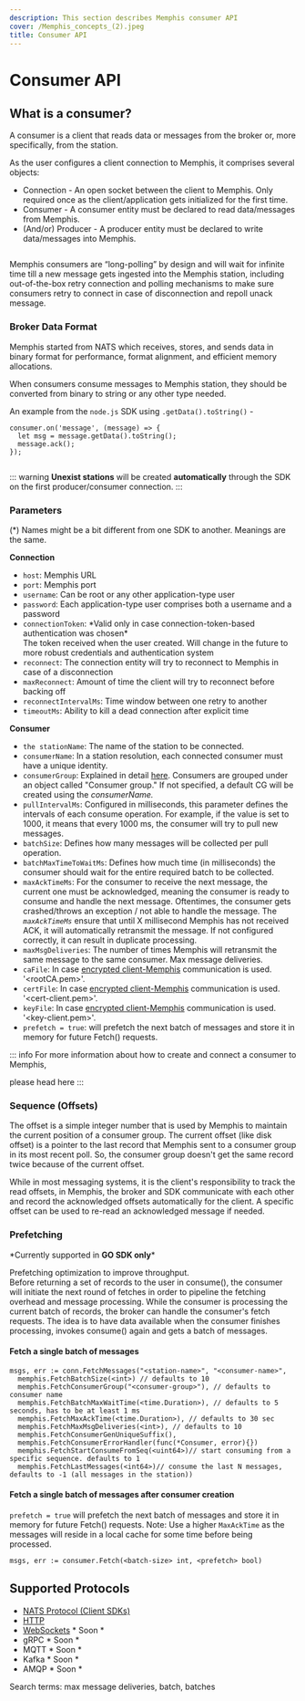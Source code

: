 ```yaml
---
description: This section describes Memphis consumer API
cover: /Memphis_concepts_(2).jpeg
title: Consumer API
---
```

# Consumer API

<Subtitle></Subtitle>

## What is a consumer?

A consumer is a client that reads data or messages from the broker or, more specifically, from the station.&#x20;

As the user configures a client connection to Memphis, it comprises several objects:

* Connection - An open socket between the client to Memphis. Only required once as the client/application gets initialized for the first time.
* Consumer - A consumer entity must be declared to read data/messages from Memphis.
* (And/or) Producer - A producer entity must be declared to write data/messages into Memphis.

<figure><img src="/assets/Producer.jpeg" alt=""><figcaption></figcaption></figure>

Memphis consumers are “long-polling” by design and will wait for infinite time till a new message gets ingested into the Memphis station, including out-of-the-box retry connection and polling mechanisms to make sure consumers retry to connect in case of disconnection and repoll unack message.

### Broker Data Format

Memphis started from NATS which receives, stores, and sends data in binary format for performance, format alignment, and efficient memory allocations.

When consumers consume messages to Memphis station, they should be converted from binary to string or any other type needed.

An example from the `node.js` SDK using `.getData().toString()` -

```
consumer.on('message', (message) => {
  let msg = message.getData().toString();
  message.ack();
});
```

<figure><img src="/assets/consume_1.jpeg" alt=""><figcaption></figcaption></figure>

::: warning
**Unexist stations** will be created **automatically** through the SDK on the first producer/consumer connection.
:::

### Parameters

(\*) Names might be a bit different from one SDK to another. Meanings are the same.

**Connection**

* `host`: Memphis URL
* `port`: Memphis port
* `username`: Can be root or any other application-type user
* `password`: Each application-type user comprises both a username and a password
* `connectionToken`: \*Valid only in case connection-token-based authentication was chosen\*\
  The token received when the user created. Will change in the future to more robust credentials and authentication system
* `reconnect`: The connection entity will try to reconnect to Memphis in case of a disconnection
* `maxReconnect`: Amount of time the client will try to reconnect before backing off
* `reconnectIntervalMs`: Time window between one retry to another
* `timeoutMs`: Ability to kill a dead connection after explicit time

**Consumer**

* `the stationName`: The name of the station to be connected.
* `consumerName`: In a station resolution, each connected consumer must have a unique identity.
* `consumerGroup`: Explained in detail [here](broken-reference). Consumers are grouped under an object called "Consumer group." If not specified, a default CG will be created using the _consumerName._
* `pullIntervalMs`: Configured in milliseconds, this parameter defines the intervals of each consume operation. For example, if the value is set to 1000, it means that every 1000 ms, the consumer will try to pull new messages.
* `batchSize`: Defines how many messages will be collected per pull operation.
* `batchMaxTimeToWaitMs`: Defines how much time (in milliseconds) the consumer should wait for the entire required batch to be collected.
* `maxAckTimeMs`: For the consumer to receive the next message, the current one must be acknowledged, meaning the consumer is ready to consume and handle the next message. Oftentimes, the consumer gets crashed/throws an exception / not able to handle the message. The _`maxAckTimeMs`_ ensure that until X millisecond Memphis has not received ACK, it will automatically retransmit the message. If not configured correctly, it can result in duplicate processing.
* `maxMsgDeliveries`: The number of times Memphis will retransmit the same message to the same consumer. Max message deliveries.
* `caFile`: In case [encrypted client-Memphis](../../deployment/kubernetes/) communication is used. '\<rootCA.pem>'.
* `certFile`: In case [encrypted client-Memphis](../../deployment/kubernetes/) communication is used. '\<cert-client.pem>'.
* `keyFile`: In case [encrypted client-Memphis](../../deployment/kubernetes/) communication is used. '\<key-client.pem>'.
* `prefetch = true`: will prefetch the next batch of messages and store it in memory for future Fetch() requests.

::: info
For more information about how to create and connect a consumer to Memphis,&#x20;

please head <ContainerLink url="/client-libraries/nats-jetstream">here</ContainerLink>
:::

### Sequence (Offsets)

The offset is a simple integer number that is used by Memphis to maintain the current position of a consumer group. The current offset (like disk offset) is a pointer to the last record that Memphis sent to a consumer group in its most recent poll. So, the consumer group doesn't get the same record twice because of the current offset.

While in most messaging systems, it is the client's responsibility to track the read offsets, in Memphis, the broker and SDK communicate with each other and record the acknowledged offsets automatically for the client. A specific offset can be used to re-read an acknowledged message if needed.

### Prefetching

\*Currently supported in **GO SDK only**\*

Prefetching optimization to improve throughput. \
Before returning a set of records to the user in consume(), the consumer will initiate the next round of fetches in order to pipeline the fetching overhead and message processing. While the consumer is processing the current batch of records, the broker can handle the consumer's fetch requests. The idea is to have data available when the consumer finishes processing, invokes consume() again and gets a batch of messages.

#### Fetch a single batch of messages

```
msgs, err := conn.FetchMessages("<station-name>", "<consumer-name>",
  memphis.FetchBatchSize(<int>) // defaults to 10
  memphis.FetchConsumerGroup("<consumer-group>"), // defaults to consumer name
  memphis.FetchBatchMaxWaitTime(<time.Duration>), // defaults to 5 seconds, has to be at least 1 ms
  memphis.FetchMaxAckTime(<time.Duration>), // defaults to 30 sec
  memphis.FetchMaxMsgDeliveries(<int>), // defaults to 10
  memphis.FetchConsumerGenUniqueSuffix(),
  memphis.FetchConsumerErrorHandler(func(*Consumer, error){})
  memphis.FetchStartConsumeFromSeq(<uint64>)// start consuming from a specific sequence. defaults to 1
  memphis.FetchLastMessages(<int64>)// consume the last N messages, defaults to -1 (all messages in the station))
```

#### Fetch a single batch of messages after consumer creation

`prefetch = true` will prefetch the next batch of messages and store it in memory for future Fetch() requests. Note: Use a higher `MaxAckTime` as the messages will reside in a local cache for some time before being processed.

```
msgs, err := consumer.Fetch(<batch-size> int, <prefetch> bool)
```

## Supported Protocols

* [NATS Protocol (Client SDKs)](broken-reference)
* [HTTP](https://github.com/memphisdev/memphis-http-proxy)
* [WebSockets](https://github.com/orgs/memphisdev/projects/2/views/1?pane=issue\&itemId=14008452) \* Soon \*
* gRPC \* Soon \*
* MQTT \* Soon \*
* Kafka \* Soon \*
* AMQP \* Soon \*

Search terms: max message deliveries, batch, batches
